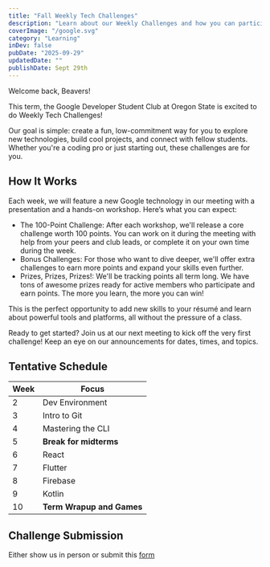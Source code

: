 ```yaml
---
title: "Fall Weekly Tech Challenges"
description: "Learn about our Weekly Challenges and how you can participate!"
coverImage: "/google.svg"
category: "Learning"
inDev: false
pubDate: "2025-09-29"
updatedDate: ""
publishDate: Sept 29th
---
```


Welcome back, Beavers!

This term, the Google Developer Student Club at Oregon State is excited to do Weekly Tech Challenges!

Our goal is simple: create a fun, low-commitment way for you to explore new technologies, build cool projects, and connect with fellow students. Whether you're a coding pro or just starting out, these challenges are for you.

## How It Works

Each week, we will feature a new Google technology in our meeting with a presentation and a hands-on workshop. Here’s what you can expect:

- The 100-Point Challenge: After each workshop, we'll release a core challenge worth 100 points. You can work on it during the meeting with help from your peers and club leads, or complete it on your own time during the week.
- Bonus Challenges: For those who want to dive deeper, we'll offer extra challenges to earn more points and expand your skills even further.
- Prizes, Prizes, Prizes!: We'll be tracking points all term long. We have tons of awesome prizes ready for active members who participate and earn points. The more you learn, the more you can win!

This is the perfect opportunity to add new skills to your résumé and learn about powerful tools and platforms, all without the pressure of a class.

Ready to get started? Join us at our next meeting to kick off the very first challenge! Keep an eye on our announcements for dates, times, and topics.

## Tentative Schedule
| Week | Focus                     |
|------|---------------------------|
| 2    | Dev Environment           |
| 3    | Intro to Git              |
| 4    | Mastering the CLI         |
| 5    | **Break for midterms**    |
| 6    | React                     |
| 7    | Flutter                   |
| 8    | Firebase                  |
| 9    | Kotlin                    |
| 10   | **Term Wrapup and Games** |

## Challenge Submission

Either show us in person or submit this [form](https://forms.gle/g3TbxaU2r4sCy84XA)
